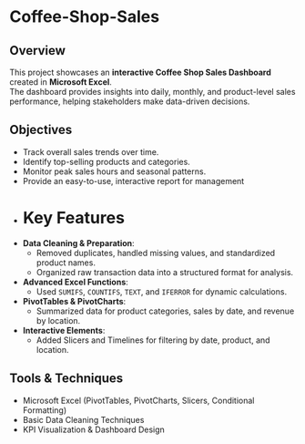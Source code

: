 # Coffee-Shop-Sales
## **Overview**
This project showcases an **interactive Coffee Shop Sales Dashboard** created in **Microsoft Excel**.  
The dashboard provides insights into daily, monthly, and product-level sales performance, helping stakeholders make data-driven decisions.
## **Objectives**
- Track overall sales trends over time.
- Identify top-selling products and categories.
- Monitor peak sales hours and seasonal patterns.
- Provide an easy-to-use, interactive report for management
- # **Key Features**
- **Data Cleaning & Preparation**:
  - Removed duplicates, handled missing values, and standardized product names.
  - Organized raw transaction data into a structured format for analysis.
- **Advanced Excel Functions**:
  - Used `SUMIFS`, `COUNTIFS`, `TEXT`, and `IFERROR` for dynamic calculations.
- **PivotTables & PivotCharts**:
  - Summarized data for product categories, sales by date, and revenue by location.
- **Interactive Elements**:
  - Added Slicers and Timelines for filtering by date, product, and location.
## **Tools & Techniques**
- Microsoft Excel (PivotTables, PivotCharts, Slicers, Conditional Formatting)
- Basic Data Cleaning Techniques
- KPI Visualization & Dashboard Design
